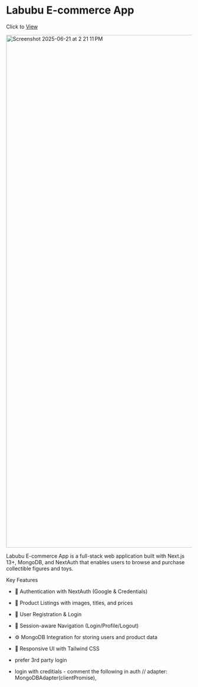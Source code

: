 # Labubu E-commerce App 

Click to [View](https://ordering-app-sepia.vercel.app/)

<img width="1390" alt="Screenshot 2025-06-21 at 2 21 11 PM" src="https://github.com/user-attachments/assets/a58b0ae4-d40c-4c48-900d-956078a83e74" />

Labubu E-commerce App is a full-stack web application built with Next.js 13+, MongoDB, and NextAuth that enables users to browse and purchase collectible figures and toys.

Key Features
* 🔐 Authentication with NextAuth (Google & Credentials)

* 🛒 Product Listings with images, titles, and prices

* 🧾 User Registration & Login

* 👤 Session-aware Navigation (Login/Profile/Logout)

* ⚙️ MongoDB Integration for storing users and product data

* 💅 Responsive UI with Tailwind CSS

* prefer 3rd party login 
* login with creditials - comment the following in auth // adapter: MongoDBAdapter(clientPromise),


